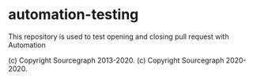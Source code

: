 # automation-testing
This repository is used to test opening and closing pull request with Automation

(c) Copyright Sourcegraph 2013-2020.
(c) Copyright Sourcegraph 2020-2020.